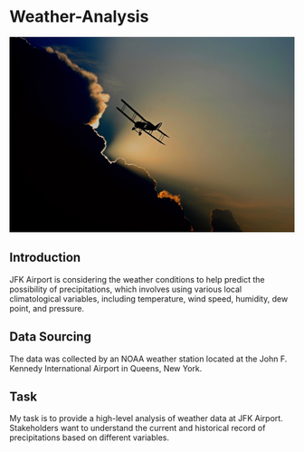 # Weather-Analysis

![](aircraft-1813731_1280.jpg)

## Introduction
JFK Airport is considering the weather conditions to help predict the possibility of precipitations, which involves using various local climatological variables, including temperature, wind speed, humidity, dew point, and pressure.

## Data Sourcing
The data was collected by an NOAA weather station located at the John F. Kennedy International Airport in Queens, New York. 

## Task
My task is to provide a high-level analysis of weather data at JFK Airport. Stakeholders want to understand the current and historical record of precipitations based on different variables. 
